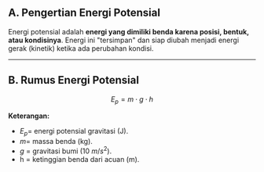 ## **A. Pengertian Energi Potensial**

Energi potensial adalah **energi yang dimiliki benda karena posisi, bentuk, atau kondisinya**. Energi ini "tersimpan" dan siap diubah menjadi energi gerak (kinetik) ketika ada perubahan kondisi.

---

## **B. Rumus Energi Potensial**

$$
E_p = m \cdot g \cdot h
$$

**Keterangan:**
- $E_p =$ energi potensial gravitasi (J).
- $m =$ massa benda (kg).
- $g$ = gravitasi bumi (10 $m/s^2$).
- h = ketinggian benda dari acuan (m).
